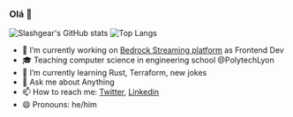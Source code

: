 ### Olá 👋

![Slashgear's GitHub stats](https://github-readme-stats.vercel.app/api?username=Slashgear&count_private=true&show_icons=true&theme=radical)
![Top Langs](https://github-readme-stats.vercel.app/api/top-langs/?username=Slashgear&theme=radical)

- 🔭 I’m currently working on [Bedrock Streaming platform](https://www.bedrockstreaming.com/) as Frontend Dev
- 🎓 Teaching computer science in engineering school @PolytechLyon
- 🌱 I’m currently learning Rust, Terraform, new jokes
- 💬 Ask me about Anything
- 📫 How to reach me: [Twitter](https://twitter.com/Slashgear_), [Linkedin](https://www.linkedin.com/in/antoine-caron-7089788a/)
- 😄 Pronouns: he/him

